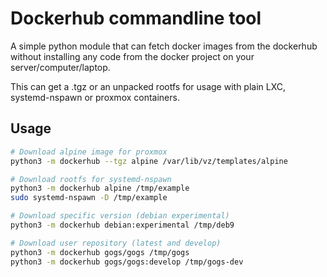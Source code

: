 # Dockerhub commandline tool

A simple python module that can fetch docker images from the dockerhub without installing any code from the docker project
on your server/computer/laptop.

This can get a .tgz or an unpacked rootfs for usage with plain LXC, systemd-nspawn or proxmox containers.

## Usage

```bash
# Download alpine image for proxmox
python3 -m dockerhub --tgz alpine /var/lib/vz/templates/alpine

# Download rootfs for systemd-nspawn
python3 -m dockerhub alpine /tmp/example
sudo systemd-nspawn -D /tmp/example

# Download specific version (debian experimental)
python3 -m dockerhub debian:experimental /tmp/deb9

# Download user repository (latest and develop)
python3 -m dockerhub gogs/gogs /tmp/gogs
python3 -m dockerhub gogs/gogs:develop /tmp/gogs-dev
```
